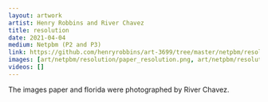 ```yaml
---
layout: artwork
artist: Henry Robbins and River Chavez
title: resolution
date: 2021-04-04
medium: Netpbm (P2 and P3)
link: https://github.com/henryrobbins/art-3699/tree/master/netpbm/resolution
images: [art/netpbm/resolution/paper_resolution.png, art/netpbm/resolution/florida_resolution.png]
videos: []
---
```


The images paper and florida were photographed by River Chavez.

